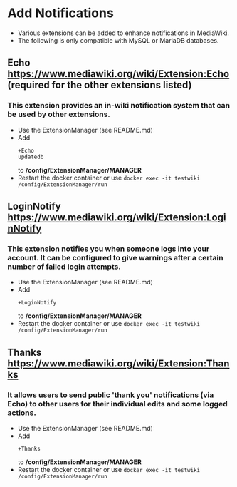 # Add Notifications
* Various extensions can be added to enhance notifications in MediaWiki.
* The following is only compatible with MySQL or MariaDB databases.

## Echo https://www.mediawiki.org/wiki/Extension:Echo (required for the other extensions listed)
### This extension provides an in-wiki notification system that can be used by other extensions.
* Use the ExtensionManager (see README.md)
* Add
	```
	+Echo
	updatedb
	```
	to **/config/ExtensionManager/MANAGER**
* Restart the docker container or use `docker exec -it testwiki /config/ExtensionManager/run`

## LoginNotify https://www.mediawiki.org/wiki/Extension:LoginNotify
### This extension notifies you when someone logs into your account. It can be configured to give warnings after a certain number of failed login attempts.
* Use the ExtensionManager (see README.md)
* Add
	```
	+LoginNotify
	```
	to **/config/ExtensionManager/MANAGER**
* Restart the docker container or use `docker exec -it testwiki /config/ExtensionManager/run`

## Thanks https://www.mediawiki.org/wiki/Extension:Thanks
### It allows users to send public 'thank you' notifications (via Echo) to other users for their individual edits and some logged actions.
* Use the ExtensionManager (see README.md)
* Add
	```
	+Thanks
	```
	to **/config/ExtensionManager/MANAGER**
* Restart the docker container or use `docker exec -it testwiki /config/ExtensionManager/run`